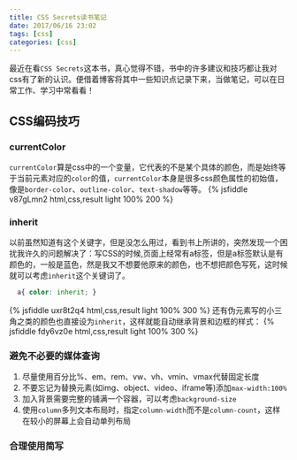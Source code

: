 ```yaml
---
title: CSS Secrets读书笔记
date: 2017/06/16 23:02
tags: [css]
categories: [css]
---
```

最近在看`CSS Secrets`这本书，真心觉得不错，书中的许多建议和技巧都让我对css有了新的认识。便借着博客将其中一些知识点记录下来，当做笔记，可以在日常工作、学习中常看看！
<!--more-->

## CSS编码技巧
### currentColor
`currentColor`算是css中的一个变量，它代表的不是某个具体的颜色，而是始终等于当前元素对应的`color`的值，`currentColor`本身是很多css颜色属性的初始值，像是`border-color`、`outline-color`、`text-shadow`等等。
{% jsfiddle v87gLmn2 html,css,result light 100% 200 %}

### inherit
以前虽然知道有这个关键字，但是没怎么用过，看到书上所讲的，突然发现一个困扰我许久的问题解决了：写CSS的时候,页面上经常有a标签，但是a标签默认是有颜色的，一般是蓝色，然是我又不想要他原来的颜色，也不想把颜色写死，这时候就可以考虑`inherit`这个关键词了。
``` css
  a{ color: inherit; }
```
{% jsfiddle uxr8t2q4 html,css,result light 100% 300 %}
还有伪元素写的小三角之类的颜色也直接设为`inherit`，这样就能自动继承背景和边框的样式：
{% jsfiddle fdy6vz0e html,css,result light 100% 300 %}

### 避免不必要的媒体查询
1. 尽量使用百分比%、em、rem、vw、vh、vmin、vmax代替固定长度
2. 不要忘记为替换元素(如img、object、video、iframe等)添加`max-width:100%`
3. 加入背景需要完整的铺满一个容器，可以考虑`background-size`
4. 使用`column`多列文本布局时，指定`column-width`而不是`column-count`，这样在较小的屏幕上会自动单列布局

### 合理使用简写
